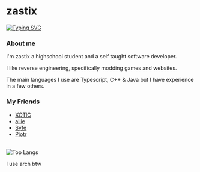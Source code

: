 <h1>zastix</h1>
<a href="https://git.io/typing-svg"><img src="https://readme-typing-svg.demolab.com?font=Fira+Code&pause=1000&random=false&width=435&lines=fullstack+web+developer;horrible+reverse+engineer;typescript+enthusiast" alt="Typing SVG" /></a>

### About me
I'm zastix a highschool student and a self taught software developer. 

I like reverse engineering, specifically modding games and websites.

The main languages I use are Typescript, C++ & Java but I have experience in a few others.

### My Friends 
- [XOTlC](https://github.com/XOTlC)
- [allie](https://github.com/microcrit)
- [Syfe](https://github.com/ItsSyfe)
- [Piotr](https://github.com/PiootrA)
<br/>

<img src="https://github-readme-stats-taupe-seven-79.vercel.app/api/top-langs/?username=zastlx&theme=midnight-purple&hide=webassembly&langs_count=6&exclude_repo=nebulet,betastar.js" alt="Top Langs">


I use arch btw
